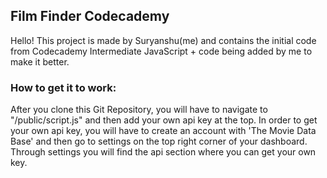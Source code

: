 ## Film Finder Codecademy

Hello! This project is made by Suryanshu(me) and contains the initial code from Codecademy Intermediate JavaScript + code being added by me to make it better.

### How to get it to work:

After you clone this Git Repository, you will have to navigate to "/public/script.js" and then add your own api key at the top. In order to get your own api key, you will have to create an account with 'The Movie Data Base' and then go to settings on the top right corner of your dashboard. Through settings you will find the api section where you can get your own key.
